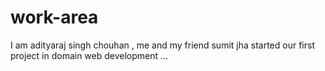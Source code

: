 # work-area
I am adityaraj singh chouhan , me and my friend sumit jha started our first project in domain web development ...

